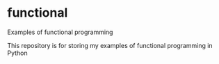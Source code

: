 # functional
Examples of functional programming

This repository is for storing my examples of functional programming in Python
